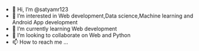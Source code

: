 - 👋 Hi, I’m @satyamr123
- 👀 I’m interested in Web development,Data science,Machine learning and Android App development
- 🌱 I’m currently learning Web development
- 💞️ I’m looking to collaborate on Web and Python
- 📫 How to reach me ...

<!---
satyamr123/satyamr123 is a ✨ special ✨ repository because its `README.md` (this file) appears on your GitHub profile.
You can click the Preview link to take a look at your changes.
--->
